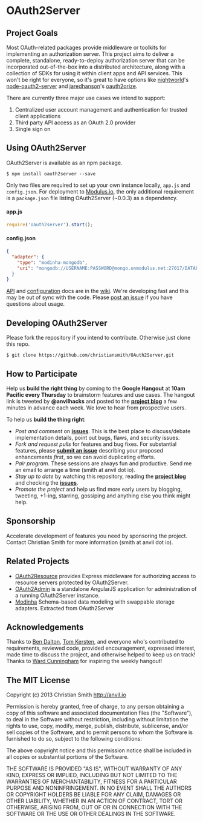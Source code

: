 # OAuth2Server

## Project Goals

Most OAuth-related packages provide middleware or toolkits for implementing an authorization server. This project aims to deliver a complete, standalone, ready-to-deploy authorization server that can be incorporated out-of-the-box into a distributed architecture, along with a collection of SDKs for using it within client apps and API services. This won't be right for everyone, so it's great to have options like [nightworld](https://github.com/nightworld)'s [node-oauth2-server](https://npmjs.org/package/node-oauth2-server) and [jaredhanson](https://github.com/jaredhanson)'s [oauth2orize](https://github.com/jaredhanson/oauth2orize).

There are currently three major use cases we intend to support:

1. Centralized user account management and authentication for trusted client applications
2. Third party API access as an OAuth 2.0 provider
3. Single sign on

## Using OAuth2Server

OAuth2Server is available as an npm package. 

    $ npm install oauth2server --save

Only two files are required to set up your own instance locally, `app.js` and `config.json`. For deployment to [Modulus.io](http://modulus.io), the only additional requirement is a `package.json` file listing OAuth2Server (~0.0.3) as a dependency.


#### app.js

```javascript
require('oauth2server').start();
```

#### config.json

```json
{
  "adapter": {
    "type": "modinha-mongodb",
    "uri": "mongodb://USERNAME:PASSWORD@mongo.onmodulus.net:27017/DATABASE"
  }
}
```

[API](https://github.com/christiansmith/OAuth2Server/wiki/API) and [configuration](https://github.com/christiansmith/OAuth2Server/wiki/Configuration) docs are in the [wiki](https://github.com/christiansmith/OAuth2Server/wiki). We're developing fast and this may be out of sync with the code. Please [post an issue](https://github.com/christiansmith/OAuth2Server/issues) if you have questions about usage. 


## Developing OAuth2Server

Please fork the repository if you intend to contribute. Otherwise just clone this repo. 

    $ git clone https://github.com/christiansmith/OAuth2Server.git


## How to Participate

Help us **build the right thing** by coming to the **Google Hangout** at **10am Pacific every Thursday** to brainstorm features and use cases. The hangout link is tweeted by **@anvilhacks** and posted to the [**project blog**](http://oauth2server.blogspot.com/) a few minutes in advance each week. We love to hear from prospective users.

To help us **build the thing right**:

* *Post and comment* on [**issues**](https://github.com/christiansmith/OAuth2Server/issues). This is the best place to discuss/debate implementation details, point out bugs, flaws, and security issues. 
* *Fork and request pulls* for features and bug fixes. For substantial features, please [**submit an issue**](https://github.com/christiansmith/OAuth2Server/issues) describing your proposed enhancements *first*, so we can avoid duplicating efforts.
* *Pair program*. These sessions are always fun and productive. Send me an email to arrange a time (smith at anvil dot io). 
* *Stay up to date* by watching this repository, reading the [**project blog**](http://oauth2server.blogspot.com/) and checking the [**issues**](https://github.com/christiansmith/OAuth2Server/issues).
* *Promote the project* and help us find more early users by blogging, tweeting, +1-ing, starring, gossiping and anything else you think might help.


## Sponsorship

Accelerate development of features you need by sponsoring the project. Contact Christian Smith for more information (smith at anvil dot io).


## Related Projects

* [OAuth2Resource](https://github.com/christiansmith/OAuth2Resource) provides Express middleware for authorizing access to resource servers protected by OAuth2Server.
* [OAuth2Admin](https://github.com/christiansmith/OAuth2Admin) is a standalone AngularJS application for administration of a running OAuth2Server instance.
* [Modinha](https://github.com/christiansmith/Modinha) Schema-based data modeling with swappable storage adapters. Extracted from OAuth2Server


## Acknowledgements

Thanks to [Ben Dalton](https://github.com/bendalton), [Tom Kersten](https://github.com/tomkersten), and everyone who's contributed to requirements, reviewed code, provided encouragement, expressed interest, made time to discuss the project, and otherwise helped to keep us on track! Thanks to [Ward Cunningham](https://github.com/WardCunningham) for inspiring the weekly hangout!


## The MIT License

Copyright (c) 2013 Christian Smith http://anvil.io

Permission is hereby granted, free of charge, to any person obtaining a copy
of this software and associated documentation files (the "Software"), to deal
in the Software without restriction, including without limitation the rights
to use, copy, modify, merge, publish, distribute, sublicense, and/or sell
copies of the Software, and to permit persons to whom the Software is
furnished to do so, subject to the following conditions:

The above copyright notice and this permission notice shall be included in
all copies or substantial portions of the Software.

THE SOFTWARE IS PROVIDED "AS IS", WITHOUT WARRANTY OF ANY KIND, EXPRESS OR
IMPLIED, INCLUDING BUT NOT LIMITED TO THE WARRANTIES OF MERCHANTABILITY,
FITNESS FOR A PARTICULAR PURPOSE AND NONINFRINGEMENT. IN NO EVENT SHALL THE
AUTHORS OR COPYRIGHT HOLDERS BE LIABLE FOR ANY CLAIM, DAMAGES OR OTHER
LIABILITY, WHETHER IN AN ACTION OF CONTRACT, TORT OR OTHERWISE, ARISING FROM,
OUT OF OR IN CONNECTION WITH THE SOFTWARE OR THE USE OR OTHER DEALINGS IN
THE SOFTWARE.
